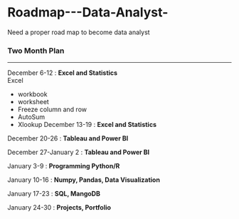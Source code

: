 # Roadmap---Data-Analyst-
Need a proper road map to become data analyst
### Two Month Plan
---
December 6-12 : **Excel and Statistics**<br>
Excel
- workbook
- worksheet
- Freeze column and row
- AutoSum
- Xlookup
December 13-19 : **Excel and Statistics**

December 20-26 : **Tableau and Power BI**

December 27-January 2 : **Tableau and Power BI**

January 3-9 : **Programming Python/R**

January 10-16 : **Numpy, Pandas, Data Visualization**

January 17-23 : **SQL, MangoDB**

January 24-30 : **Projects, Portfolio**
